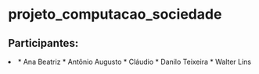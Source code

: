 # projeto_computacao_sociedade

<h2>Participantes:</h2>
<li>
  * Ana Beatriz
  * Antônio Augusto
  * Cláudio
  * Danilo Teixeira
  * Walter Lins
</li>
